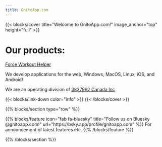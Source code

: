```yaml
---
title: GnitoApp.com
---
```


{{< blocks/cover title="Welcome to GnitoApp.com!" image_anchor="top" height="full" >}}
<h1 class=" mb-5">Our products:</h1>
<a class="btn btn-lg btn-secondary me-3 mb-4" href="https://forceworkouthelper.com/docs">
  Force Workout Helper <i class="fas fa-arrow-alt-circle-right ms-2"></i>
</a>
<p class="lead mt-5">We develop applications for the web, Windows, MacOS, Linux, iOS, and Android!</p>
<p class="lead mt-5">We are an operating division of <a href="https://3827992canadainc.com">3827992 Canada Inc</a></p>
{{< blocks/link-down color="info" >}}
{{< /blocks/cover >}}

{{% blocks/section type="row" %}}
<div class="container">
  <div class="row justify-content-center">
{{% blocks/feature icon="fab fa-bluesky" title="Follow us on Bluesky @gnitoapp.com!"
    url="https://bsky.app/profile/gnitoapp.com" %}}
For announcement of latest features etc.
{{% /blocks/feature %}}
  </div>
</div>

{{% /blocks/section %}}


